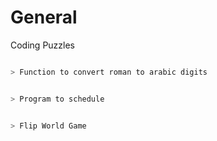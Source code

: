 # General
Coding Puzzles

```rtoa.py

> Function to convert roman to arabic digits
```

```conference_scheduler.py

> Program to schedule 
```

```flipworld.py

> Flip World Game
```

